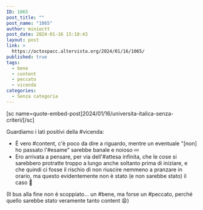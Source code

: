 ```yaml
---
ID: 1065
post_title: ""
post_name: "1065"
author: minioctt
post_date: 2024-01-16 15:18:43
layout: post
link: >
  https://octospacc.altervista.org/2024/01/16/1065/
published: true
tags:
  - bene
  - content
  - peccato
  - vicenda
categories:
  - Senza categoria
---
```

<!-- wp:paragraph -->
<p>[sc name=quote-embed-post]2024/01/16/universita-italica-senza-criteri/[/sc]</p>
<!-- /wp:paragraph -->

<!-- wp:paragraph -->
<p>Guardiamo i lati positivi della #vicenda:</p>
<!-- /wp:paragraph -->

<!-- wp:list -->
<ul><!-- wp:list-item -->
<li>È vero #content, c'è poco da dire a riguardo, mentre un eventuale "[non] ho passato l'#esame" sarebbe banale e noioso 💤️</li>
<!-- /wp:list-item -->

<!-- wp:list-item -->
<li>Ero arrivata a pensare, per via dell'#attesa infinita, che le cose si sarebbero protratte troppo a lungo anche soltanto prima di iniziare, e che quindi ci fosse il rischio di non riuscire nemmeno a pranzare in orario, ma questo evidentemente non è stato (e non sarebbe stato) il caso 🥴️ </li>
<!-- /wp:list-item --></ul>
<!-- /wp:list -->

<!-- wp:paragraph -->
<p>(Il bus alla fine non è scoppiato... un #bene, ma forse un #peccato, perché quello sarebbe stato veramente tanto content 😩️)</p>
<!-- /wp:paragraph -->
